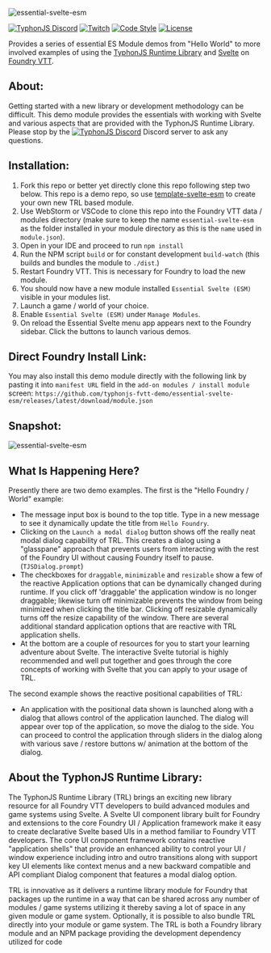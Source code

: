 ![essential-svelte-esm](https://i.imgur.com/GvSjNwV.jpg)

[![TyphonJS Discord](https://img.shields.io/discord/737953117999726592?label=TyphonJS%20Discord)](https://discord.gg/mnbgN8f)
[![Twitch](https://img.shields.io/twitch/status/typhonrt?style=social)](https://www.twitch.tv/typhonrt)
[![Code Style](https://img.shields.io/badge/code%20style-allman-yellowgreen.svg?style=flat)](https://en.wikipedia.org/wiki/Indent_style#Allman_style)
[![License](https://img.shields.io/badge/license-MIT-yellowgreen.svg?style=flat)](https://github.com/typhonjs-fvtt-demo/essential-svelte-esm/blob/main/LICENSE)

Provides a series of essential ES Module demos from "Hello World" to more involved examples of using the 
[TyphonJS Runtime Library](https://github.com/typhonjs-fvtt-lib/typhonjs) and [Svelte](https://svelte.dev/) on 
[Foundry VTT](https://foundryvtt.com/).

## About:
Getting started with a new library or development methodology can be difficult. This demo module 
provides the essentials with working with Svelte and various aspects that are provided with the TyphonJS Runtime 
Library. Please stop by the [![TyphonJS Discord](https://img.shields.io/discord/737953117999726592?label=TyphonJS)](https://discord.gg/mnbgN8f) 
Discord server to ask any questions.

## Installation:
1. Fork this repo or better yet directly clone this repo following step two below. This repo is a demo repo, so use 
[template-svelte-esm](https://github.com/typhonjs-fvtt-demo/template-svelte-esm) to create your own new TRL based 
module.  
2. Use WebStorm or VSCode to clone this repo into the Foundry VTT data / modules directory (make sure to keep the name 
`essential-svelte-esm` as the folder installed in your module directory as this is the `name` used in `module.json`).
3. Open in your IDE and proceed to run `npm install` 
4. Run the NPM script `build` or for constant development `build-watch` (this builds and bundles the module to 
`./dist`.)
5. Restart Foundry VTT. This is necessary for Foundry to load the new module.
6. You should now have a new module installed `Essential Svelte (ESM)` visible in your modules list.
7. Launch a game / world of your choice. 
8. Enable `Essential Svelte (ESM)` under `Manage Modules`.
9. On reload the Essential Svelte menu app appears next to the Foundry sidebar. Click the buttons to launch various 
demos.

## Direct Foundry Install Link:
You may also install this demo module directly with the following link by pasting it into `manifest URL` field in the 
`add-on modules / install module` screen:
`https://github.com/typhonjs-fvtt-demo/essential-svelte-esm/releases/latest/download/module.json`

## Snapshot:
![essential-svelte-esm](https://i.imgur.com/BzxBShv.jpg)

## What Is Happening Here?
Presently there are two demo examples. The first is the "Hello Foundry / World" example:
- The message input box is bound to the top title. Type in a new message to see it dynamically update the title from 
`Hello Foundry`.
- Clicking on the `Launch a modal dialog` button shows off the really neat modal dialog capability of TRL. This creates 
a dialog using a "glasspane" approach that prevents users from interacting with the rest of the Foundry UI without 
causing Foundry itself to pause. (`TJSDialog.prompt`)
- The checkboxes for `draggable`, `minimizable` and `resizable` show a few of the reactive Application options that 
can be dynamically changed during runtime. If you click off 'draggable' the application window is no longer draggable; 
likewise turn off minimizable prevents the window from being minimized when clicking the title bar. Clicking off 
resizable dynamically turns off the resize capability of the window. There are several additional standard application 
options that are reactive with TRL application shells.
- At the bottom are a couple of resources for you to start your learning adventure about Svelte. The interactive Svelte
tutorial is highly recommended and well put together and goes through the core concepts of working with Svelte that you 
can apply to your usage of TRL. 

The second example shows the reactive positional capabilities of TRL:
- An application with the positional data shown is launched along with a dialog that allows control of the application 
launched. The dialog will appear over top of the application, so move the dialog to the side. You can proceed to control
the application through sliders in the dialog along with various save / restore buttons w/ animation at the bottom of 
the dialog. 

## About the TyphonJS Runtime Library:
The TyphonJS Runtime Library (TRL) brings an exciting new library resource for all Foundry VTT developers to build
advanced modules and game systems using Svelte. A Svelte UI component library built for Foundry and extensions to the 
core Foundry UI / Application framework make it easy to create declarative Svelte based UIs in a method familiar to 
Foundry VTT developers. The core UI component framework contains reactive "application shells" that provide an enhanced
ability to control your UI / window experience including intro and outro transitions along with support key UI elements
like context menus and a new backward compatible and API compliant Dialog component that features a modal dialog option.

TRL is innovative as it delivers a runtime library module for Foundry that packages up the runtime in a way that
can be shared across any number of modules / game systems utilizing it thereby saving a lot of space in any given
module or game system. Optionally, it is possible to also bundle TRL directly into your module or game system. The TRL
is both a Foundry library module and an NPM package providing the development dependency utilized for code 
